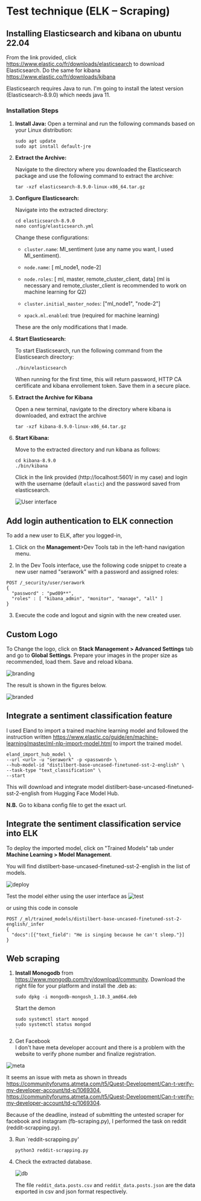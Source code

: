 # Test technique (ELK – Scraping)
## Installing Elasticsearch and kibana on ubuntu 22.04
From the link provided, click https://www.elastic.co/fr/downloads/elasticsearch to download Elasticsearch.
Do the same for kibana https://www.elastic.co/fr/downloads/kibana

Elasticsearch requires Java to run. I'm going to install the latest version (Elasticsearch-8.9.0) which needs java 11.

### Installation Steps

1. **Install Java:**
   Open a terminal and run the following commands based on your Linux distribution:

   ```
   sudo apt update
   sudo apt install default-jre
   ```
2. **Extract the Archive:**

   Navigate to the directory where you downloaded the Elasticsearch package and use the following command to extract the archive:

   ```
   tar -xzf elasticsearch-8.9.0-linux-x86_64.tar.gz
   ```

3. **Configure Elasticsearch:**

   Navigate into the extracted directory:

   ```
   cd elasticsearch-8.9.0
   nano config/elasticsearch.yml
   ```
   Change these configurations:
   - `cluster.name`: Ml_sentiment (use any name you want, I used Ml_sentiment).

   - `node.name`: [ ml_node1, node-2]

   - `node.roles`: [ ml, master, remote_cluster_client, data] (ml is necessary and remote_cluster_client is recommended to work on machine learning for Q2)

   - `cluster.initial_master_nodes`: ["ml_node1", "node-2"]

   - `xpack.ml.enabled`: true (required for machine learning)

   These are the only modifications that I made.

4. **Start Elasticsearch:**

   To start Elasticsearch, run the following command from the Elasticsearch directory:
   ```
   ./bin/elasticsearch
   ```
   When running for the first time, this will return password, HTTP CA certificate and kibana enrollement token. Save them in a secure place.

5. **Extract the Archive for Kibana**

   Open a new terminal, navigate to the directory where kibana is downloaded, and extract the archive
   ```
   tar -xzf kibana-8.9.0-linux-x86_64.tar.gz
   ```
6. **Start Kibana:**

   Move to the extracted directory and run kibana as follows:
   ```
   cd kibana-8.9.0
   ./bin/kibana
   ```
   Click in the link provided (http://localhost:5601/ in my case) and login with the username (default `elastic`) and the password saved from elasticsearch.

    ![User interface](images/user_interface.png)

## Add login authentication to ELK connection 

To add a new user to ELK, after you logged-in, 

1. Click on the **Management**>Dev Tools tab in the left-hand navigation menu.

2. In the Dev Tools interface, use the following code snippet to create a new user named "serawork" with a password and assigned roles:

```
POST /_security/user/serawork
{
  "password" : "pwd09**",
  "roles" : [ "kibana_admin", "monitor", "manage", "all" ]
}
```
3. Execute the code and logout and signin with the new created user.

## Custom Logo

To Change the logo, click on **Stack Management > Advanced Settings** tab and go to **Global Settings**. Prepare your images in the proper size as recommended, load them. Save and reload kibana.

![branding](images/branding.png)

The result is shown in the figures below.

![branded](images/changed_logo.png)

## Integrate a sentiment classification feature

I used Eland to import a trained machine learning model and followed the instruction written https://www.elastic.co/guide/en/machine-learning/master/ml-nlp-import-model.html to import the trained model. 

```
eland_import_hub_model \
--url <url> -u "serawork" -p <password> \
--hub-model-id "distilbert-base-uncased-finetuned-sst-2-english" \
--task-type "text_classification" \
--start
```
This will download and integrate model distilbert-base-uncased-finetuned-sst-2-english from Hugging Face Model Hub.

**N.B.** Go to kibana config file to get the exact url. 

## Integrate the sentiment classification service into ELK

To deploy the imported model, click on "Trained Models" tab under **Machine Learning > Model Management**.

You will find distilbert-base-uncased-finetuned-sst-2-english in the list of models. 

![deploy](images/deploy.png)

Test the model either using the user interface as 
![test](images/test.png)

or using this code in console 

```
POST /_ml/trained_models/distilbert-base-uncased-finetuned-sst-2-english/_infer
{
  "docs":[{"text_field": "He is singing because he can't sleep."}]
}
```
## Web scraping

1. **Install Monogodb** from https://www.mongodb.com/try/download/community. Download the right file for your platform and install the .deb as:
   ```
   sudo dpkg -i mongodb-mongosh_1.10.3_amd64.deb
   ```
   Start the demon
   ```
   sudo systemctl start mongod
   sudo systemctl status mongod
   ``
2. Get Facebook  
I don't have meta developer account and there is a problem with the website to verify phone number and finalize registration. 

![meta](images/meta.png)

It seems an issue with meta as shown in threads https://communityforums.atmeta.com/t5/Quest-Development/Can-t-verify-my-developer-account/td-p/1069304, https://communityforums.atmeta.com/t5/Quest-Development/Can-t-verify-my-developer-account/td-p/1069304. 

Because of the deadline, instead of submitting the untested scraper for facebook and instagram (fb-scraping.py), I performed the task on reddit (reddit-scrapping.py).

3. Run `reddit-scrapping.py'
   ```
   python3 reddit-scrapping.py
   ```
4. Check the extracted database.

   ![db](images/db.png)


   The file `reddit_data.posts.csv` and `reddit_data.posts.json` are the data exported in csv and json format respectively.
   







   

   
